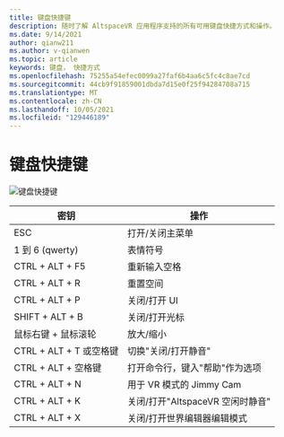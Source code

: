 ```yaml
---
title: 键盘快捷键
description: 随时了解 AltspaceVR 应用程序支持的所有可用键盘快捷方式和操作。
ms.date: 9/14/2021
author: qianw211
ms.author: v-qianwen
ms.topic: article
keywords: 键盘， 快捷方式
ms.openlocfilehash: 75255a54efec0099a27faf6b4aa6c5fc4c8ae7cd
ms.sourcegitcommit: 44cb9f91859001dbda7d15e0f25f94284708a715
ms.translationtype: MT
ms.contentlocale: zh-CN
ms.lasthandoff: 10/05/2021
ms.locfileid: "129446189"
---
```

# <a name="keyboard-shortcuts"></a>键盘快捷键

![键盘快捷键](images\keyboard-shortcuts.svg)

| 密钥 | 操作 |
|---|---|
| ESC | 打开/关闭主菜单 |
| 1 到 6 (qwerty)  | 表情符号 |
| CTRL + ALT + F5 | 重新输入空格 |
| CTRL + ALT + R | 重置空间 |
| CTRL + ALT + P | 关闭/打开 UI |
| SHIFT + ALT + B | 关闭/打开光标 |
| 鼠标右键 + 鼠标滚轮 | 放大/缩小 |
| CTRL + ALT + T 或空格键 | 切换"关闭/打开静音" |
| CTRL + ALT + 空格键 | 打开命令行，键入"帮助"作为选项 |
| CTRL + ALT + N | 用于 VR 模式的 Jimmy Cam |
| CTRL + ALT + K | 关闭/打开"AltspaceVR 空闲时静音" |
| CTRL + ALT + X | 关闭/打开世界编辑器编辑模式 |